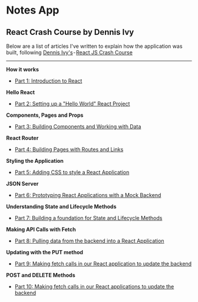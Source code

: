 # Notes App

## React Crash Course by Dennis Ivy

Below are a list of articles I've written to explain how the application was built, following [Dennis Ivy's](https://www.youtube.com/channel/UCTZRcDjjkVajGL6wd76UnGg) - [React JS Crash Course](https://www.youtube.com/watch?v=6fM3ueN9nYM)

---

**How it works**

- [Part 1: Introduction to React](https://javascript.plainenglish.io/react-crash-course-how-it-works-3b9a6ee04d9d?sk=3a953d982eb0014157fb3d1ce1a51624)

**Hello React**

- [Part 2: Setting up a "Hello World" React Project](https://javascript.plainenglish.io/react-crash-course-hello-react-bb23fe493d4d?sk=bbd4a6226f2ad6dc1cdbf150d8cfbe84)

**Components, Pages and Props**

- [Part 3: Building Components and Working with Data](https://javascript.plainenglish.io/react-crash-course-components-pages-and-props-4650081684d0?sk=334d2020516a8961a13821ddbd8f5602)

**React Router**

- [Part 4: Building Pages with Routes and Links](https://javascript.plainenglish.io/react-crash-course-react-router-391add340d91?sk=7561d97665b34fde7af8c2b39c77db83)

**Styling the Application**

- [Part 5: Adding CSS to style a React Application](https://javascript.plainenglish.io/react-crash-course-styling-the-application-daf31a0ebb9d?sk=2ef5781ad6e7b4f907ec325fae65f77a)

**JSON Server**

- [Part 6: Prototyping React Applications with a Mock Backend](https://javascript.plainenglish.io/react-crash-course-json-server-8f58dc44c271?sk=74a0cf76fc1f018f3fae275931aa2ad1)

**Understanding State and Lifecycle Methods**

- [Part 7: Building a foundation for State and Lifecycle Methods](https://javascript.plainenglish.io/react-crash-course-understanding-state-and-lifecycle-methods-df81842a419b?sk=4739d8db411bfbbf67c889e007a7c2d2)

**Making API Calls with Fetch**

- [Part 8: Pulling data from the backend into a React Application](https://javascript.plainenglish.io/react-crash-course-making-api-calls-with-fetch-d4d0547527ad?sk=d81e6792c8add178e0c9a94e4ce7a1a3)

**Updating with the PUT method**

- [Part 9: Making fetch calls in our React application to update the backend](https://javascript.plainenglish.io/react-crash-course-updating-with-the-put-method-5414c67f5182?sk=89fb1ab770a1a7d18feabfd9307e896d)

**POST and DELETE Methods**

- [Part 10: Making fetch calls in our React applications to update the backend](https://javascript.plainenglish.io/react-crash-course-post-and-delete-methods-675f95dffe0f?sk=951b16f5d7e8dc60aa55393e5d154127)
